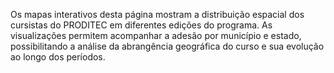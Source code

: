 Os mapas interativos desta página mostram a distribuição espacial dos cursistas do PRODITEC em diferentes edições do programa. As visualizações permitem acompanhar a adesão por município e estado, possibilitando a análise da abrangência geográfica do curso e sua evolução ao longo dos períodos.
